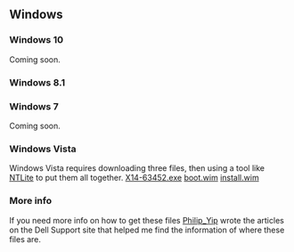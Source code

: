 ## Windows
### Windows 10
Coming soon.

### Windows 8.1

### Windows 7
Coming soon.

### Windows Vista
Windows Vista requires downloading three files, then using a tool like [NTLite](https://www.ntlite.com/) to put them all together. 
[X14-63452.exe](http://web.archive.org/web/20130308184940/http://msft-dnl.digitalrivercontent.net/msoffice/pub/X14-63452/X14-63452.exe) [boot.wim](http://web.archive.org/web/20140306164649/http://msft-dnl.digitalrivercontent.net/msvista/pub/msshus/vista64/boot.wim) [install.wim](http://web.archive.org/web/20130419080743/http://msft-dnl.digitalrivercontent.net/msvista/pub/msshus/vista32/install.wim)

### More info
If you need more info on how to get these files [Philip_Yip](https://www.dell.com/community/user/viewprofilepage/user-id/705515) wrote the articles on the Dell Support site that helped me find the information of where these files are.
